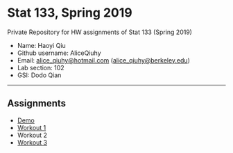 # Stat 133, Spring 2019

Private Repository for HW assignments of Stat 133 (Spring 2019)

- Name: Haoyi Qiu
- Github username: AliceQiuhy
- Email: alice_qiuhy@hotmail.com (alice_qiuhy@berkeley.edu)
- Lab section: 102
- GSI: Dodo Qian

-----

## Assignments

- [Demo](demo)
- [Workout 1](workout01)
- Workout 2
- [Workout 3](binomial)


